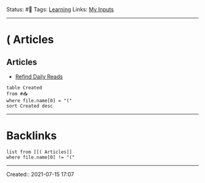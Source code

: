 Status: #🔎
Tags: [Learning](Learning)
Links: [My Inputs](My%20Inputs)
___
# ( Articles
## Articles
- [Refind Daily Reads](Refind%20Daily%20Reads)
```dataview
table Created
from #📥
where file.name[0] = "("
sort Created desc
```
___
# Backlinks
```dataview
list from [[( Articles]]
where file.name[0] != "("
```
___
Created:: 2021-07-15 17:07
